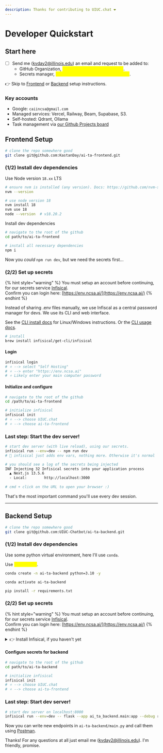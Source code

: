 ```yaml
---
description: Thanks for contributing to UIUC.chat ❤️
---
```


# Developer Quickstart

## Start here

* [ ] Send me (kvday2@illinois.edu) an email and request to be added to:
  * GitHub Organization, <mark style="color:yellow;">include your GitHub username</mark>.
  * Secrets manager, <mark style="color:yellow;">include your preferred email address</mark>.

👉 Skip to [Frontend](developer-quickstart.md#frontend-setup) or [Backend](developer-quickstart.md#backend-setup) setup instructions.

### Key accounts

* Google: `caiincsa@gmail.com`
* Managed services: Vercel, Railway, Beam, Supabase, S3.
* Self-hosted: Qdrant, Ollama
* Task management via [our Github Projects board](https://github.com/orgs/UIUC-Chatbot/projects/2)

## Frontend Setup

```bash
# clone the repo somewhere good
git clone git@github.com:KastanDay/ai-ta-frontend.git
```

### (1/2) Install dev dependencies

Use Node version `18.xx` LTS

```bash
# ensure nvm is installed (any version). Docs: https://github.com/nvm-sh/nvm?tab=readme-ov-file#installing-and-updating
nvm --version 

# use node version 18
nvm install 18
nvm use 18
node --version  # v18.20.2
```

Install dev dependencies

```bash
# navigate to the root of the github
cd path/to/ai-ta-frontend

# install all necessary dependencies 
npm i 
```

Now you _could_ `npm run dev`, but we need the secrets first...

### (2/2) Set up secrets

{% hint style="warning" %}
You must setup an account before continuing, for our secrets service [Infisical](https://infisical.com/docs/documentation/getting-started/introduction).\
Confirm you can login here: [https://env.ncsa.ai/](https://env.ncsa.ai/)
{% endhint %}

Instead of sharing .env files manually, we use Infiscal as a central password manager for devs. We use its CLI and web interface.

See the [CLI install docs](https://infisical.com/docs/cli/overview) for Linux/Windows instructions. Or the [CLI usage docs](https://infisical.com/docs/cli/usage).

```bash
# install
brew install infisical/get-cli/infisical
```

#### Login

```bash
infisical login
# ⭐️ --> select "Self Hosting"
# ⭐️ --> enter "https://env.ncsa.ai"
# ⭐️ Likely enter your main computer password
```

#### Initialize and configure

```bash
# navigate to the root of the github
cd /path/to/ai-ta-frontend

# initialize infisical
infisical init
# ⭐️ --> choose UIUC.chat
# ⭐️ --> choose ai-ta-frontend
```

### Last step: Start the dev server!&#x20;

```bash
# start dev server (with live reload), using our secrets.
infisical run --env=dev -- npm run dev
# 🧠 infisical just adds env vars, nothing more. Otherwise it's normal `npm run dev`.

# you should see a log of the secrets being injected
INF Injecting 32 Infisical secrets into your application process
  ▲ Next.js 13.5.6
  - Local:        http://localhost:3000
  
# cmd + click on the URL to open your browser :) 
```

That's the most important command you'll use every dev session.

***

## Backend Setup

```bash
# clone the repo somewhere good
git clone git@github.com:UIUC-Chatbot/ai-ta-backend.git
```

### (1/2) Install dev dependencies

Use some python virtual environment, here I'll use `conda`.

Use <mark style="color:yellow;">python 3.10</mark>.

```bash
conda create -n ai-ta-backend python=3.10 -y

conda activate ai-ta-backend

pip install -r requirements.txt
```

### (2/2) Set up secrets

{% hint style="warning" %}
You must setup an account before continuing, for our secrets service [Infisical](https://infisical.com/docs/documentation/getting-started/introduction).\
Confirm you can login here: [https://env.ncsa.ai/](https://env.ncsa.ai/)
{% endhint %}

<details>

<summary>👉 Install Infisical, if you haven't yet</summary>

Instead of sharing .env files manually, we use Infiscal as a central password manager for devs. We use its CLI and web interface.

See the [CLI install docs](https://infisical.com/docs/cli/overview) for Linux/Windows instructions. Or the [CLI usage docs](https://infisical.com/docs/cli/usage).

```bash
# install
brew install infisical/get-cli/infisical
```

#### Login

```bash
infisical login
# ⭐️ --> select "Self Hosting"
# ⭐️ --> enter "https://env.ncsa.ai"
# ⭐️ Likely enter your main computer password
```

</details>

#### Configure secrets for backend

```bash
# navigate to the root of the github
cd path/to/ai-ta-backend

# initialize infisical
infisical init
# ⭐️ --> choose UIUC.chat
# ⭐️ --> choose ai-ta-frontend
```

### Last step: Start dev server!

```bash
# start dev server on localhost:8000
infisical run --env=dev -- flask --app ai_ta_backend.main:app --debug run --port 8000
```

Now you can write new endpoints in `ai-ta-backend/main.py` and call them using [Postman](https://www.postman.com/).&#x20;



Thanks! For any questions at all just email me (kvday2@illinois.edu). I'm friendly, promise.
